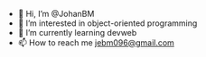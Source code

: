 - 👋 Hi, I’m @JohanBM
- 👀 I’m interested in object-oriented programming
- 🌱 I’m currently learning devweb
- 📫 How to reach me jebm096@gmail.com

<!---
JohanBM/JohanBM is a ✨ special ✨ repository because its `README.md` (this file) appears on your GitHub profile.
You can click the Preview link to take a look at your changes.
--->
